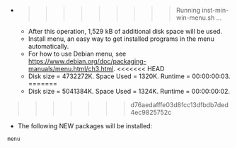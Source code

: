* >>>>>>>>> Running inst-min-win-menu.sh ...
  * After this operation, 1,529 kB of additional disk space will be used.
  * Install menu, an easy way to get installed programs in the menu automatically.
  * For how to use Debian menu, see https://www.debian.org/doc/packaging-manuals/menu.html/ch3.html.
<<<<<<< HEAD
  * Disk size = 4732272K. Space Used = 1320K. Runtime = 00:00:00:03.
=======
  * Disk size = 5041384K. Space Used = 1324K. Runtime = 00:00:00:02.
>>>>>>> d76aedafffe03d8fcc13dfbdb7ded4ec9825752c
  * The following NEW packages will be installed:
  ```bash
menu
  ```
